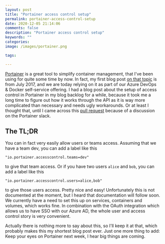 ```yaml
---
layout: post
title: "Portainer access control setup"
permalink: portainer-access-control-setup
date: 2020-12-05 21:14:06
comments: false
description: "Portainer access control setup"
keywords: ""
categories:
image: /images/portainer.png

tags:

---
```


[Portainer][portainer] is a great tool to simplify container management, that I've been using for quite some time by now. In fact, my first blog post [on that topic][old-blog] is from July 2017, and we are today relying on it as part of our Azure DevOps & Docker self-service offering. I had a blog post about the setup of access control in Portainer in my blog backlog for a while, because it took me a long time to figure out how it works through the API as it is way more complicated than necessary and needs ugly workarounds. Or at least I thought that, until I came across this [pull request][pr] because of a discussion on the Portainer slack.

## The TL;DR

You can in fact very easily allow users or teams access. Assuming that we have a team dev, you can add a label like this

```
"io.portainer.accesscontrol.teams=dev"
```

to give that team access. Or if you have two users `alice` and `bob`, you can add a label like this

```
"io.portainer.accesscontrol.users=alice,bob"
```

to give those users access. Pretty nice and easy! Unfortunately this is not documented at the moment, but I heard that documentation will follow soon. We currently have a need to set this up on services, containers and volumes, which works fine. In combination with the OAuth integration which allows us to have SSO with our Azure AD, the whole user and access control story is very convenient.

Actually there is nothing more to say about this, so I'll keep it at that, which probably makes this my shortest blog post ever. Just one more thing to add: Keep your eyes on Portainer next week, I hear big things are coming.


[portainer]: https://portainer.io
[old-blog]: https://www.axians-infoma.de/techblog/nav-on-docker-with-portainer/
[pr]: https://github.com/portainer/portainer/pull/3337
